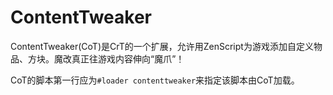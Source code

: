 # ContentTweaker

ContentTweaker\(CoT\)是CrT的一个扩展，允许用ZenScript为游戏添加自定义物品、方块。魔改真正往游戏内容伸向“魔爪”！

CoT的脚本第一行应为`#loader contenttweaker`来指定该脚本由CoT加载。

